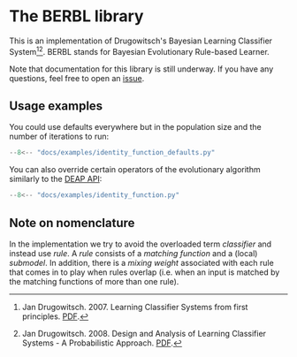 # The BERBL library


This is an implementation of Drugowitsch's Bayesian Learning Classifier System[^1][^2].
BERBL stands for Bayesian Evolutionary Rule-based Learner.


[^1]: Jan Drugowitsch. 2007. Learning Classifier Systems from first principles.
    [PDF](https://drugowitschlab.hms.harvard.edu/files/drugowitschlab/files/thesis2007.pdf).
[^2]: Jan Drugowitsch. 2008. Design and Analysis of Learning Classifier Systems - A Probabilistic Approach.
    [PDF](https://drugowitschlab.hms.harvard.edu/files/drugowitschlab/files/lcsbook2008.pdf).
    
    
Note that documentation for this library is still underway. If you have any
questions, feel free to open an
[issue](https://github.com/berbl-dev/berbl/issues).


## Usage examples


You could use defaults everywhere but in the population size and the number of
iterations to run:

```Python
--8<-- "docs/examples/identity_function_defaults.py"
```


You can also override certain operators of the evolutionary algorithm similarly
to the [DEAP API](https://deap.readthedocs.io/en/master/tutorials/basic/part2.html#using-the-toolbox):

<!-- https://facelessuser.github.io/pymdown-extensions/extensions/snippets/#snippets-notation -->
```Python
--8<-- "docs/examples/identity_function.py"
```


## Note on nomenclature


In the implementation we try to avoid the overloaded term *classifier* and
instead use *rule*. A *rule* consists of a *matching function* and a (local)
*submodel*. In addition, there is a *mixing weight* associated with each rule
that comes in to play when rules overlap (i.e. when an input is matched by the
matching functions of more than one rule).
